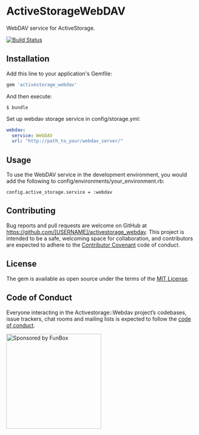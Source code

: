# ActiveStorageWebDAV

WebDAV service for ActiveStorage.

[![Build Status]()]()

## Installation

Add this line to your application's Gemfile:

```ruby
gem 'activestorage_webdav'
```

And then execute:

    $ bundle

Set up webdav storage service in config/storage.yml:

```yml
webdav:
  service: WebDAV
  url: "http://path_to_your/webdav_server/"
```

## Usage

To use the WebDAV service in the development environment, you would add the following to config/environments/your_environment.rb:

```ruby.
config.active_storage.service = :webdav
```

## Contributing

Bug reports and pull requests are welcome on GitHub at https://github.com/[USERNAME]/activestorage_webdav. This project is intended to be a safe, welcoming space for collaboration, and contributors are expected to adhere to the [Contributor Covenant](http://contributor-covenant.org) code of conduct.

## License

The gem is available as open source under the terms of the [MIT License](https://opensource.org/licenses/MIT).

## Code of Conduct

Everyone interacting in the Activestorage::Webdav project’s codebases, issue trackers, chat rooms and mailing lists is expected to follow the [code of conduct](https://github.com/[USERNAME]/activestorage_webdav/blob/master/CODE_OF_CONDUCT.md).


<a href="https://funbox.ru">
  <img src="https://funbox.ru/badges/sponsored_by_funbox.svg" alt="Sponsored by FunBox" width=250 />
</a>